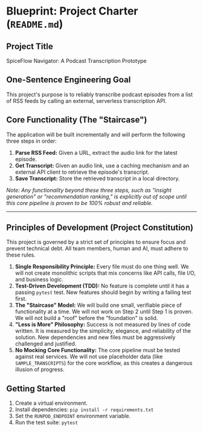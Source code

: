 # Blueprint: Project Charter (`README.md`)

## Project Title

SpiceFlow Navigator: A Podcast Transcription Prototype

## One-Sentence Engineering Goal

This project's purpose is to reliably transcribe podcast episodes from a list of RSS feeds by calling an external, serverless transcription API.

## Core Functionality (The "Staircase")

The application will be built incrementally and will perform the following three steps in order:

1.  **Parse RSS Feed:** Given a URL, extract the audio link for the latest episode.
2.  **Get Transcript:** Given an audio link, use a caching mechanism and an external API client to retrieve the episode's transcript.
3.  **Save Transcript:** Store the retrieved transcript in a local directory.

*Note: Any functionality beyond these three steps, such as "insight generation" or "recommendation ranking," is explicitly out of scope until this core pipeline is proven to be 100% robust and reliable.*

---

## **Principles of Development (Project Constitution)**

This project is governed by a strict set of principles to ensure focus and prevent technical debt. All team members, human and AI, must adhere to these rules.

1.  **Single Responsibility Principle:** Every file must do one thing well. We will not create monolithic scripts that mix concerns like API calls, file I/O, and business logic.
2.  **Test-Driven Development (TDD):** No feature is complete until it has a passing `pytest` test. New features should begin by writing a failing test first.
3.  **The "Staircase" Model:** We will build one small, verifiable piece of functionality at a time. We will not work on Step 2 until Step 1 is proven. We will not build a "roof" before the "foundation" is solid.
4.  **"Less is More" Philosophy:** Success is not measured by lines of code written. It is measured by the simplicity, elegance, and reliability of the solution. New dependencies and new files must be aggressively challenged and justified.
5.  **No Mocking Core Functionality:** The core pipeline must be tested against real services. We will not use placeholder data (like `SAMPLE_TRANSCRIPTS`) for the core workflow, as this creates a dangerous illusion of progress.

## Getting Started

1.  Create a virtual environment.
2.  Install dependencies: `pip install -r requirements.txt`
3.  Set the `RUNPOD_ENDPOINT` environment variable.
4.  Run the test suite: `pytest` 